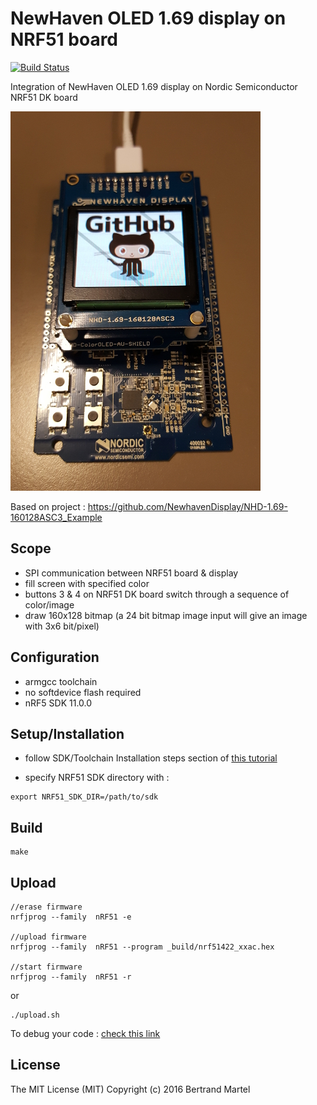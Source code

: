 # NewHaven OLED 1.69 display on NRF51 board

[![Build Status](https://drone.io/github.com/akinaru/newhaven-oled-dk51/status.png)](https://drone.io/github.com/akinaru/newhaven-oled-dk51/latest)

Integration of NewHaven OLED 1.69 display on Nordic Semiconductor NRF51 DK board

![screenshot](img/newhaven-dk51.jpg)

Based on project : https://github.com/NewhavenDisplay/NHD-1.69-160128ASC3_Example

## Scope

* SPI communication between NRF51 board & display
* fill screen with specified color
* buttons 3 & 4 on NRF51 DK board switch through a sequence of color/image
* draw 160x128 bitmap (a 24 bit bitmap image input will give an image with 3x6 bit/pixel)

## Configuration

* armgcc toolchain
* no softdevice flash required
* nRF5 SDK 11.0.0

## Setup/Installation

* follow SDK/Toolchain Installation steps section of <a href="https://gist.github.com/akinaru/a38315c5fe79ec5c8c6a9ed90b8df260#installation-steps">this tutorial</a>

* specify NRF51 SDK directory with :

```
export NRF51_SDK_DIR=/path/to/sdk
```

## Build

```
make
```

## Upload

```
//erase firmware
nrfjprog --family  nRF51 -e

//upload firmware
nrfjprog --family  nRF51 --program _build/nrf51422_xxac.hex

//start firmware
nrfjprog --family  nRF51 -r
```

or 

```
./upload.sh
```

To debug your code : <a href="https://gist.github.com/akinaru/a38315c5fe79ec5c8c6a9ed90b8df260#debug-your-code">check this link</a>

## License

The MIT License (MIT) Copyright (c) 2016 Bertrand Martel